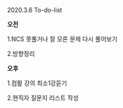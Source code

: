 2020.3.6 To-do-list

**오전**

1.NCS 못풀거나 잘 모른 문제 다시 풀어보기

2.방향정리

**오후**

1.컴활 강의 최소1강듣기

2.현직자 질문지 리스트 작성
